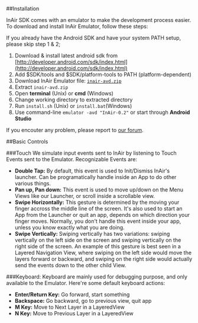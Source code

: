 ##Installation

InAir SDK comes with an emulator to make the development process easier. To download and install InAir Emulator, follow these steps:

If you already have the Android SDK and have your system PATH setup, please skip step 1 & 2;

1. Download & install latest android sdk from [http://developer.android.com/sdk/index.html](http://developer.android.com/sdk/index.html)
2. Add $SDK/tools and $SDK/platform-tools to PATH (platform-dependent)
3. Download InAir Emulator file: [`inair-avd.zip`](http://developer.inair.tv/upload_file/attachment/inair-image-arm.zip)
4. Extract `inair-avd.zip`
5. Open __terminal__ (Unix) or __cmd__ (Windows)
6. Change working directory to extracted directory
7. Run `install.sh` (Unix) or `install.bat`(Windows)
8. Use command-line `emulator -avd "InAir-0.2"` or start through **Android Studio**


If you encouter any problem, please report to [our forum](http://developer.inair.tv).

##Basic Controls

###Touch
We simulate input events sent to InAir by listening to Touch Events sent to the Emulator. Recognizable Events are:

- __Double Tap:__ By default, this event is used to Init/Dismiss InAir's launcher. Can be programatically handle inside an App to do other various things.
- __Pan up, Pan down:__ This event is used to move up/down on the Menu Views like our Launcher, or scroll inside a scrollable view.
- __Swipe Horizontally:__ This gesture is determined by the moving your finger accross the middle line of the screen. It's also used to start an App from the Launcher or quit an app, depends on which direction your finger moves. Normally, you don't handle this event inside your app, unless you know exactly what you are doing.
- __Swipe Vertically:__ Swiping vertically has two variations: swiping vertically on the left side on the screen and swiping vertically on the right side of the screen. An example of this gesture is best seen in a Layered Navigation View, where swiping on the left side would move the layers forward or backward, and swiping on the right side would actually send the events down to the other child View.

###Keyboard:
Keyboard are mainly used for debugging purpose, and only available to the Emulator. Here're some default keyboard actions:

- __Enter/Return Key:__ Go forward, start something
- __Backspace:__ Go backward, go to previous view, quit app
- __M Key:__ Move to Next Layer in a LayeredView
- __N Key:__ Move to Previous Layer in a LayeredView